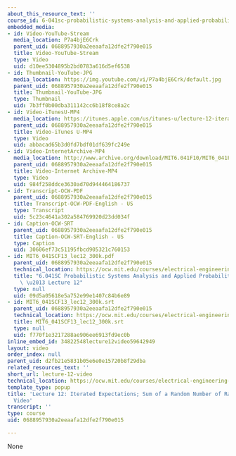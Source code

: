 ```yaml
---
about_this_resource_text: ''
course_id: 6-041sc-probabilistic-systems-analysis-and-applied-probability-fall-2013
embedded_media:
- id: Video-YouTube-Stream
  media_location: P7a4bjE6Crk
  parent_uid: 0688957930a2eeaafa12dfe2f790e015
  title: Video-YouTube-Stream
  type: Video
  uid: d10ee5304895b2bd0783a616d5ef6538
- id: Thumbnail-YouTube-JPG
  media_location: https://img.youtube.com/vi/P7a4bjE6Crk/default.jpg
  parent_uid: 0688957930a2eeaafa12dfe2f790e015
  title: Thumbnail-YouTube-JPG
  type: Thumbnail
  uid: 7b3ff0b00dba311142cc6b18f8ce8a2c
- id: Video-iTunesU-MP4
  media_location: https://itunes.apple.com/us/itunes-u/lecture-12-iterated-expectations/id577778306?i=123745427
  parent_uid: 0688957930a2eeaafa12dfe2f790e015
  title: Video-iTunes U-MP4
  type: Video
  uid: abbacad65b3d0fd7bdf01df639fc249e
- id: Video-InternetArchive-MP4
  media_location: http://www.archive.org/download/MIT6.041F10/MIT6_041F11_lec12_300k.mp4
  parent_uid: 0688957930a2eeaafa12dfe2f790e015
  title: Video-Internet Archive-MP4
  type: Video
  uid: 984f258ddce3630ad70d944464186737
- id: Transcript-OCW-PDF
  parent_uid: 0688957930a2eeaafa12dfe2f790e015
  title: Transcript-OCW-PDF-English - US
  type: Transcript
  uid: 5c23c4641a302a584769920d23dd034f
- id: Caption-OCW-SRT
  parent_uid: 0688957930a2eeaafa12dfe2f790e015
  title: Caption-OCW-SRT-English - US
  type: Caption
  uid: 30606ef73c51195fbcd905321c760153
- id: MIT6_041SCF13_lec12_300k.pdf
  parent_uid: 0688957930a2eeaafa12dfe2f790e015
  technical_location: https://ocw.mit.edu/courses/electrical-engineering-and-computer-science/6-041sc-probabilistic-systems-analysis-and-applied-probability-fall-2013/unit-ii/lecture-12/lecture-12-video/MIT6_041SCF13_lec12_300k.pdf
  title: "6.041SC Probabilistic Systems Analysis and Applied Probability, Fall 2013Transcript\
    \ \u2013 Lecture 12"
  type: null
  uid: 09d5a05618e5a752e99e1407c84b6e89
- id: MIT6_041SCF13_lec12_300k.srt
  parent_uid: 0688957930a2eeaafa12dfe2f790e015
  technical_location: https://ocw.mit.edu/courses/electrical-engineering-and-computer-science/6-041sc-probabilistic-systems-analysis-and-applied-probability-fall-2013/unit-ii/lecture-12/lecture-12-video/MIT6_041SCF13_lec12_300k.srt
  title: MIT6_041SCF13_lec12_300k.srt
  type: null
  uid: f770f1e3217288ae906ee6913fd9ec0b
inline_embed_id: 34822548lecture12video59642949
layout: video
order_index: null
parent_uid: d2fb21e5831b05e6e0e15720b8f29dba
related_resources_text: ''
short_url: lecture-12-video
technical_location: https://ocw.mit.edu/courses/electrical-engineering-and-computer-science/6-041sc-probabilistic-systems-analysis-and-applied-probability-fall-2013/unit-ii/lecture-12/lecture-12-video
template_type: popup
title: 'Lecture 12: Iterated Expectations; Sum of a Random Number of Random Variables
  Video'
transcript: ''
type: course
uid: 0688957930a2eeaafa12dfe2f790e015

---
```

None